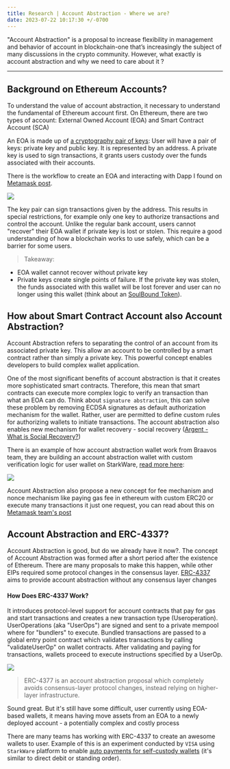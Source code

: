 ```yaml
---
title: Research | Account Abstraction - Where we are?
date: 2023-07-22 10:17:30 +/-0700
---
```


"Account Abstraction" is a proposal to increase flexibility in management and behavior of account in blockchain-one that’s increasingly the subject of many discussions in the crypto community. However, what exactly is account abstraction and why we need to care about it ?

---

## Background on Ethereum Accounts?
To understand the value of account abstraction, it necessary to understand the fundamental of Ethereum account first. On Ethereum, there are two types of account: External Owned Account (EOA) and Smart Contract Account (SCA)

An EOA is made up of [a cryptography pair of keys](https://en.wikipedia.org/wiki/Elliptic_Curve_Digital_Signature_Algorithm): User will have a pair of keys: private key and public key.
It is represented by an address. A private key is used to sign transactions, it grants users custody over the funds associated with their accounts.

There is the workflow to create an EOA and interacting with Dapp I found on [Metamask post](https://metamask.io/news/latest/account-abstraction-past-present-future/).

<img src="https://images.ctfassets.net/9sy2a0egs6zh/5GwjBrBDSxaBqoPLzgY9Ah/436d6837761be954dc756628819a338f/Workflow_of_creating_an_EOAand_interacting_with_dapp_2x.png">

The key pair can sign transactions given by the address. This results in special restrictions, for example only one key  to authorize transactions and control the account. Unlike the regular bank account, users cannot "recover" their EOA wallet if private key is lost or stolen. This require a good understanding of how a blockchain works to use safely, which can be a barrier for some users.

> Takeaway:
- EOA wallet cannot recover without private key
- Private keys create single points of failure. If the private key was stolen, the funds associated with this wallet will be lost forever and user can no longer using this wallet (think about an [SoulBound Token](https://academy.binance.com/en/articles/what-are-soulbound-tokens-sbt)).

## How about Smart Contract Account also Account Abstraction?
Account Abstraction refers to separating the control of an account from its associated private key. This allow an account to be controlled by a smart contract rather than simply a private key. This powerful concept enables developers to build complex wallet application.

One of the most significant benefits of account abstraction is that it creates more sophisticated smart contracts. Therefore, this mean that smart contracts can execute more complex logic to verify an transaction than what an EOA can do. Think about `signature abstraction`, this can solve these problem by removing ECDSA signatures as default authorization mechanism for the wallet. Rather, user are permitted to define custom rules for authorizing wallets to initiate transactions. The account abstraction also enables new mechanism for wallet recovery - social recovery ([Argent - What is Social Recovery?](https://www.argent.xyz/learn/what-is-social-recovery/))

There is an example of how account abstraction wallet work from Braavos team, they are building an account abstraction wallet with custom verification logic for user wallet on StarkWare, [read more here](https://braavos.app/account-abstraction-why-should-you-care/):

<img src="https://braavos.app/wp-content/uploads/2023/04/Authentication-Types-account-abstraction-security-pyramid-1.png">

Account Abstraction also propose a new concept for fee mechanism and nonce mechanism like paying gas fee in ethereum with custom ERC20 or execute many transactions it just one request, you can read about this on [Metamask team's post](https://metamask.io/news/latest/account-abstraction-past-present-future/)

## Account Abstraction and ERC-4337?
Account Abstraction is good, but do we already have it now?.  The concept of Account Abstraction was formed after a short period after the existence of Ethereum. There are many proposals to make this happen, while other EIPs required some protocol changes in the consensus layer. [ERC-4337](https://eips.ethereum.org/EIPS/eip-4337) aims to provide account abstraction without any consensus layer changes

#### How Does ERC-4337 Work?

It introduces protocol-level support for account contracts that pay for gas and start transactions and creates a new transaction type (Useroperation). UserOperations (aka "UserOps") are signed
and sent to a private mempool where for "bundlers" to execute. Bundled transactions are passed to a global entry point contract which validates transactions by calling "validateUserOp" on wallet contracts. After validating and paying for transactions,
wallets proceed to execute instructions specified by a UserOp.

<img src="http://wp.hacken.io/wp-content/uploads/2023/05/image-10.png">

> ERC-4377 is an account abstraction proposal which completely avoids consensus-layer protocol changes, instead relying on higher-layer infrastructure.

Sound great. But it's still have some difficult, user currently using EOA-based wallets, it means having move assets from an EOA to a newly deployed account - a potentially complex and costly process

There are many teams has working with ERC-4337 to create an awesome wallets to user. Example of this is an experiment conducted by `VISA` using `StarkWare` platform to enable [auto payments for self-custody wallets](https://usa.visa.com/solutions/crypto/auto-payments-for-self-custodial-wallets.html) (it's similar to direct debit or standing order).
